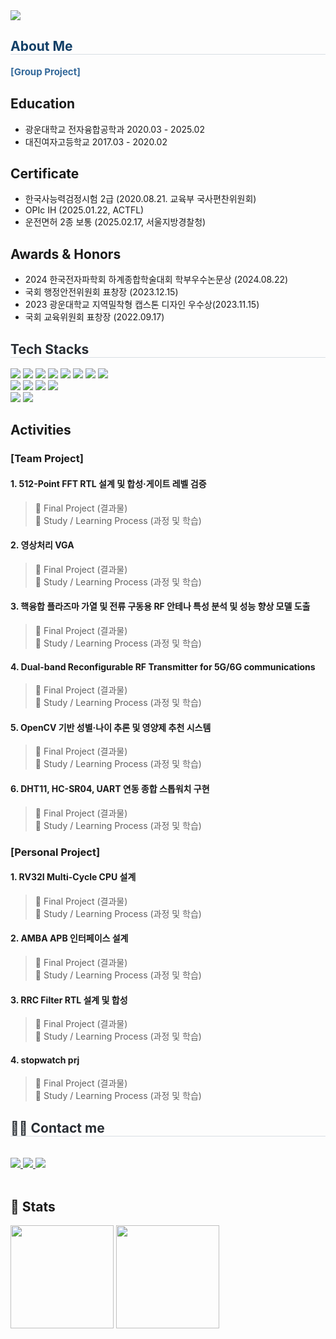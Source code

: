 
<div align= "left">
    <img src="https://capsule-render.vercel.app/api?type=waving&color=0:47d1ff,100:f37ce9&height=180&text=Eunji's%20Portfolio&animation=fadeIn&fontColor=656161&fontSize=70" />
    </div>
    <div align= "left"> 
    <h2 style="border-bottom: 1px solid #d8dee4; color: #113F67;"> About Me </h2>  
    <div style="font-weight: 700; font-size: 15px; text-align: left; color: #34699A;"> [Group Project] </div> 
    </div>

## Education

- 광운대학교 전자융합공학과 2020.03 - 2025.02
- 대진여자고등학교 2017.03 - 2020.02

## Certificate

- 한국사능력검정시험 2급 (2020.08.21. 교육부 국사편찬위원회)
- OPIc IH (2025.01.22, ACTFL)
- 운전면허 2종 보통 (2025.02.17, 서울지방경찰청)

## Awards & Honors

- 2024 한국전자파학회 하계종합학술대회 학부우수논문상 (2024.08.22)
- 국회 행정안전위원회 표창장 (2023.12.15)
- 2023 광운대학교 지역밀착형 캡스톤 디자인 우수상(2023.11.15)
- 국회 교육위원회 표창장 (2022.09.17)


<div align= "left">
    <h2 style="border-bottom: 1px solid #d8dee4; color: #282d33;"> Tech Stacks </h2>  
    <!--
    <div style="font-weight: 700; font-size: 15px; text-align: left; color: #58A0C8;"> ✅ Tool </div> 
    -->
    <div style="margin: 0 auto; text-align: left;" align= "left"> 
        <img src="https://img.shields.io/badge/VCS-563586?style=flat">
        <img src="https://img.shields.io/badge/Verdi-563586?style=flat">
        <img src="https://img.shields.io/badge/Vivado-32CD32?style=flat">
        <img src="https://img.shields.io/badge/ADS-E90029?style=flat">
        <img src="https://img.shields.io/badge/CST-009DE1?style=flat">
        <img src="https://img.shields.io/badge/Custom Compiler-563586?style=flat">
        <img src="https://img.shields.io/badge/Virtuoso-E0E0E0?style=flat">
        <img src="https://img.shields.io/badge/Github-181717?style=flat&logo=Github&logoColor=white">
        </div></div>
     <!--
    <div style="font-weight: 700; font-size: 15px; text-align: left; color: #58A0C8;"> ✅ Languages </div> 
    -->
    <div style="margin: 0 auto; text-align: left;" align= "left"> <img src="https://img.shields.io/badge/C-A8B9CC?style=flat&logo=C&logoColor=white">
          <img src="https://img.shields.io/badge/Matlab-0076a8?style=flat&logo=Matlab&logoColor=white">
          <img src="https://img.shields.io/badge/Verilog-181717?style=flat">
          <img src="https://img.shields.io/badge/Systemverilog-181717?style=flat">
          </div>
    </div>
     <!--
    <div style="font-weight: 700; font-size: 15px; text-align: left; color: #58A0C8;"> ✅ Operating Systems </div> 
    -->
    <div style="margin: 0 auto; text-align: left;" align= "left"> 
          <img src="https://img.shields.io/badge/Linux-FCC624?style=flat&logo=Linux&logoColor=white">
          <img src="https://img.shields.io/badge/Windows-563586?style=flat">
    </div>



<!--
    <div align= "left">
    <h2 style="border-bottom: 1px solid #d8dee4; color: #113F67;"> Education </h2>  
    <table style="border-collapse:collapse; font-weight:700; font-size:15px; color:#282d33;">
    <tr>
        <td style="padding-right:20px;"> 광운대학교 </td> 
        <td align= "center"> 전자융합공학과 </td>
        <td>2020.03 - 2025.02</td>
    </tr>
    <tr>
        <td style="padding-right:20px;"> 대진여자고등학교</td>
        <td align= "center"> 자연계 </td>
        <td>2017.03 - 2020.02</td>
    </tr>
    </table>
    </div>
    -->

## Activities

### [Team Project]


#### 1. 512-Point FFT RTL 설계 및 합성·게이트 레벨 검증 <br>
> 🔹 Final Project (결과물) <br>
> 🔸 Study / Learning Process (과정 및 학습)

#### 2. 영상처리 VGA <br>
> 🔹 Final Project (결과물) <br>
> 🔸 Study / Learning Process (과정 및 학습)


#### 3. 핵융합 플라즈마 가열 및 전류 구동용 RF 안테나 특성 분석 및 성능 향상 모델 도출 <br>
> 🔹 Final Project (결과물) <br>
> 🔸 Study / Learning Process (과정 및 학습)

#### 4. Dual-band Reconfigurable RF Transmitter for 5G/6G communications <br>
> 🔹 Final Project (결과물) <br>
> 🔸 Study / Learning Process (과정 및 학습)

#### 5. OpenCV 기반 성별·나이 추론 및 영양제 추천 시스템 <br>
> 🔹 Final Project (결과물) <br>
> 🔸 Study / Learning Process (과정 및 학습)


#### 6. DHT11, HC-SR04, UART 연동 종합 스톱워치 구현 <br>
> 🔹 Final Project (결과물) <br>
> 🔸 Study / Learning Process (과정 및 학습)



### [Personal Project]


#### 1. RV32I Multi-Cycle CPU 설계 <br>
> 🔹 Final Project (결과물) <br>
> 🔸 Study / Learning Process (과정 및 학습)

#### 2. AMBA APB 인터페이스 설계 <br>
> 🔹 Final Project (결과물) <br>
> 🔸 Study / Learning Process (과정 및 학습)

#### 3. RRC Filter RTL 설계 및 합성 <br>
> 🔹 Final Project (결과물) <br>
> 🔸 Study / Learning Process (과정 및 학습)

#### 4. stopwatch prj  <br>
> 🔹 Final Project (결과물) <br>
> 🔸 Study / Learning Process (과정 및 학습)


<!--
5. ... 센서 유아트.... 하면 추가

6. pwm...
-->


<div align= "left">
    <h2 style="border-bottom: 1px solid #d8dee4; color: #282d33;"> 🧑‍💻 Contact me </h2> <br> 
    <div align= "left"> <a href=jj.s001> <img src="https://img.shields.io/badge/Instagram-E4405F?style=flat&logo=Instagram&logoColor=white&link=jj.s001"> </a>
         <a href=mailto:~@gmail.com> <img src="https://img.shields.io/badge/Gmail-EA4335?style=flat&logo=Gmail&logoColor=white&link=mailto:~@gmail.com"> </a>
         <a href=~....> <img src="https://img.shields.io/badge/Notion-000000?style=flat&logo=Notion&logoColor=white&link=~...."> </a>
          </div>  <br> 
    <div align= "left">  </div> 
    </div>
    <div align= "left"> 

<h2>🏅 Stats</h2>
<p>
  <span style="display:inline-block; vertical-align:top;">
    <img src="https://github-readme-stats.vercel.app/api?username=2735C&show_icons=true&theme=default&custom_title=2735C's%20GitHub%20Stats" height="165"/>
  </span>
  <span style="display:inline-block; vertical-align:top;">
    <img src="https://github-readme-stats.vercel.app/api/top-langs/?username=2735C&layout=compact&theme=default" height="165"/>
  </span>
</p>





<!--
**2735C/2735C** is a ✨ _special_ ✨ repository because its `README.md` (this file) appears on your GitHub profile.

Here are some ideas to get you started:

- 🔭 I’m currently working on ...
- 🌱 I’m currently learning ...
- 👯 I’m looking to collaborate on ...
- 🤔 I’m looking for help with ...
- 💬 Ask me about ...
- 📫 How to reach me: ...
- 😄 Pronouns: ...
- ⚡ Fun fact: ...
-->
